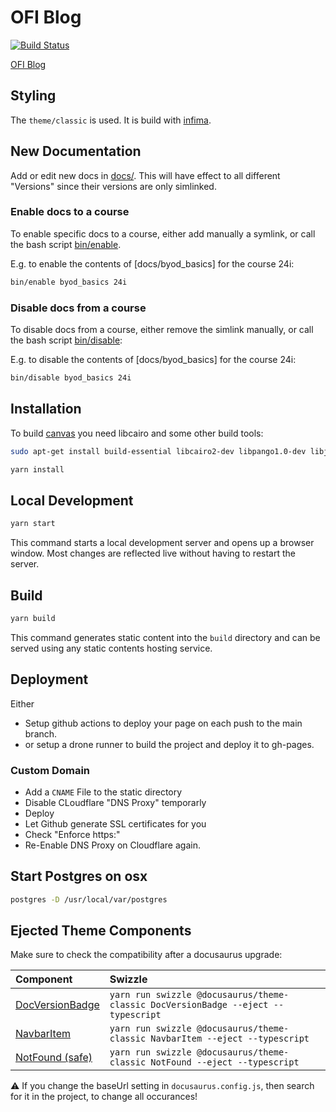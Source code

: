 # OFI Blog

[![Build Status](https://drone.gbsl.website/api/badges/lebalz/ofi-blog/status.svg)](https://drone.gbsl.website/lebalz/ofi-blog)

[OFI Blog](https://lebalz.github.io/ofi-blog)

## Styling

The `theme/classic` is used. It is build with [infima](https://infima.dev/).

## New Documentation

Add or edit new docs in [docs/](). This will have effect to all different "Versions" since their versions are only simlinked.

### Enable docs to a course

To enable specific docs to a course, either add manually a symlink, or call the bash script [bin/enable](bin/enable).

E.g. to enable the contents of [docs/byod_basics] for the course 24i:

```sh
bin/enable byod_basics 24i
```

### Disable docs from a course

To disable docs from a course, either remove the simlink manually, or call the bash script [bin/disable](bin/disable):

E.g. to disable the contents of [docs/byod_basics] for the course 24i:

```sh
bin/disable byod_basics 24i
```

## Installation

To build [canvas]() you need libcairo and some other build tools:

```bash
sudo apt-get install build-essential libcairo2-dev libpango1.0-dev libjpeg-dev libgif-dev librsvg2-dev
```

```bash
yarn install
```

## Local Development

```bash
yarn start
```

This command starts a local development server and opens up a browser window. Most changes are reflected live without having to restart the server.

## Build

```bash
yarn build
```

This command generates static content into the `build` directory and can be served using any static contents hosting service.

## Deployment
Either
- Setup github actions to deploy your page on each push to the main branch.
- or setup a drone runner to build the project and deploy it to gh-pages.

### Custom Domain

- Add a `CNAME` File to the static directory
- Disable CLoudflare "DNS Proxy" temporarly
- Deploy
- Let Github generate SSL certificates for you
- Check "Enforce https:"
- Re-Enable DNS Proxy on Cloudflare again.

## Start Postgres on osx

```bash
postgres -D /usr/local/var/postgres
```


## Ejected Theme Components

Make sure to check the compatibility after a docusaurus upgrade:

| Component                                              | Swizzle                                                                           |
| :----------------------------------------------------- | :-------------------------------------------------------------------------------- |
| [DocVersionBadge](src/theme/DocVersionBadge/index.tsx) | `yarn run swizzle @docusaurus/theme-classic DocVersionBadge --eject --typescript` |
| [NavbarItem](src/theme/NavbarItem/index.tsx)           | `yarn run swizzle @docusaurus/theme-classic NavbarItem --eject --typescript`      |
| [NotFound (safe)](src/theme/NotFound.tsx)              | `yarn run swizzle @docusaurus/theme-classic NotFound --eject --typescript`        |

⚠️ If you change the baseUrl setting in `docusaurus.config.js`, then search for it in the project, to change all occurances!